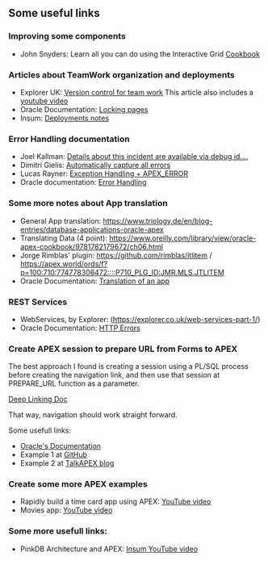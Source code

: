 ## Some useful links
### Improving some components
- John Snyders: Learn all you can do using the Interactive Grid [Cookbook](https://hardlikesoftware.com/weblog/2019/11/04/apex-ig-cookbook-update-for-19-2/)

### Articles about TeamWork organization and deployments
- Explorer UK: [Version control for team work](https://explorer.co.uk/apex-version-control-team-working/) This article also includes a [youtube video](https://youtu.be/vVLi1HFzuiI) 
- Oracle Documentation: [Locking pages](https://docs.oracle.com/html/E39147_04/bldapp005.htm)
- Insum: [Deployments notes](https://insum.ca/oracle-apex-deployments-youre-doing-it-wrong)

### Error Handling documentation
- Joel Kallman: [Details about this incident are available via debug id....](https://joelkallman.blogspot.com/2017/01/details-about-this-incident-are.html)
- Dimitri Gielis: [Automatically capture all errors](http://dgielis.blogspot.com/2018/06/automatically-capture-all-errors-and.html)
- Lucas Rayner: [Exception Handling + APEX_ERROR](https://www.lrayner.com/post/exception-handling-apex_error-oracle-apex-19-1)
- Oracle documentation: [Error Handling](https://docs.oracle.com/database/apex-5.1/AEAPI/Example-of-an-Error-Handling-Function.htm#AEAPI2216)

### Some more notes about App translation
- General App translation: https://www.triology.de/en/blog-entries/database-applications-oracle-apex
- Translating Data (4 point): https://www.oreilly.com/library/view/oracle-apex-cookbook/9781782179672/ch06.html
- Jorge Rimblas' plugin: https://github.com/rimblas/jtlitem / https://apex.world/ords/f?p=100:710:774778306472::::P710_PLG_ID:JMR.MLS.JTLITEM
- Oracle Documentation: [Translation of an app](https://docs.oracle.com/database/121/HTMDB/global_process.htm#HTMDB14003)

### REST Services
- WebServices, by Explorer: (https://explorer.co.uk/web-services-part-1/)
- Oracle Documentation: [HTTP Errors](https://docs.oracle.com/en/cloud/iaas/messaging-cloud/csmes/rest-api-http-status-codes-and-error-messages-reference.html#GUID-F3506024-AF35-4020-98B7-AAEC6C2AC73F)

### Create APEX session to prepare URL from Forms to APEX
The best approach I found is creating a session using a PL/SQL process before creating the navigation link, and then use that session at PREPARE_URL function as a parameter. 

[Deep Linking Doc](https://docs.oracle.com/en/database/oracle/application-express/19.2/htmdb/managing-application-attributes.html#GUID-33A67D5E-1128-4D23-9C5C-15FC9BE1B783)

That way, navigation should work straight forward.

Some usefull links:
- [Oracle's Documentation](https://docs.oracle.com/database/apex-18.1/AEAPI/APEX_SESSION.htm#AEAPI-GUID-348C879F-3B45-4F4E-8641-518C711CE76F)
- Example 1 at [GitHub](https://gist.github.com/hmarques/c8d33afffce9f467f63bcabf0909e520)
- Example 2 at [TalkAPEX blog](https://www.talkapex.com/2012/08/how-to-create-apex-session-in-plsql/)

### Create some more APEX examples
- Rapidly build a time card app using APEX: [YouTube video](https://youtu.be/gvRzsfG2OWc)
- Movies app: [YouTube video](https://youtu.be/VlYa5xkF_kE)

### Some more usefull links:
- PinkDB Architecture and APEX: [Insum YouTube video](https://youtu.be/v2keRdIODnk)
